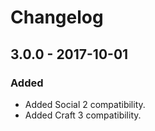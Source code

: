 Changelog
=========

## 3.0.0 - 2017-10-01

### Added
- Added Social 2 compatibility.
- Added Craft 3 compatibility.